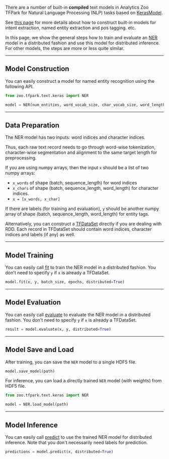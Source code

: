 There are a number of built-in __compiled__ text models in Analytics Zoo TFPark for Natural Language Processing (NLP) tasks based on [KerasModel](../APIGuide/TFPark/model/).

See [this page](../APIGuide/TFPark/text-models/) for more details about how to construct built-in models for intent extraction, named entity extraction and pos tagging. etc.

In this page, we show the general steps how to train and evaluate an [NER](../APIGuide/TFPark/text-models/#named-entity-recognition) model in a distributed fashion and use this model for distributed inference.
For other models, the steps are more or less quite similar.


---
## **Model Construction**
You can easily construct a model for named entity recognition using the following API.

```python
from zoo.tfpark.text.keras import NER

model = NER(num_entities, word_vocab_size, char_vocab_size, word_length)
```


---
## **Data Preparation**
The NER model has two inputs: word indices and character indices.

Thus, each raw text record needs to go through word-wise tokenization, character-wise segmentation and alignment to the same target length for preprocessing.

If you are using numpy arrays, then the input `x` should be a list of two numpy arrays:

- `x_words` of shape (batch, sequence_length) for word indices
- `x_chars` of shape (batch, sequence_length, word_length) for character indices.
- `x = [x_words, x_char]`

If there are labels (for training and evaluation), `y` should be another numpy array of shape (batch, sequence_length, word_length) for entity tags.

Alternatively, you can construct a [TFDataSet](../ProgrammingGuide/tensorflow/#tfdataset) directly if you are dealing with RDD.
Each record in TFDataSet should contain word indices, character indices and labels (if any) as well.


---
## **Model Training**
You can easily call [fit](../APIGuide/TFPark/model/#fit) to train the NER model in a distributed fashion. You don't need to specify `y` if `x` is already a TFDataSet.

```python
model.fit(x, y, batch_size, epochs, distributed=True)
```


---
## **Model Evaluation**
You can easily call [evaluate](../APIGuide/TFPark/model/#evaluate) to evaluate the NER model in a distributed fashion. You don't need to specify `y` if `x` is already a TFDataSet.

```python
result = model.evaluate(x, y, distributed=True)
```


---
## **Model Save and Load**
After training, you can save the `NER` model to a single HDF5 file.

```python
model.save_model(path)
```

For inference, you can load a directly trained `NER` model (with weights) from HDF5 file.

```python
from zoo.tfpark.text.keras import NER

model = NER.load_model(path)
```


---
## **Model Inference**
You can easily call [predict](../APIGuide/TFPark/model/#predict) to use the trained NER model for distributed inference. Note that you don't necessarily need labels for prediction.

```python
predictions = model.predict(x, distributed=True)
```
